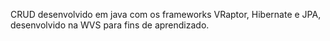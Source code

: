 CRUD desenvolvido em java com os frameworks VRaptor, Hibernate e JPA, desenvolvido na WVS para fins de aprendizado.
